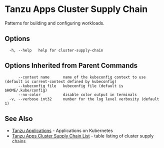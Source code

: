 # Tanzu Apps Cluster Supply Chain

Patterns for building and configuring workloads.

## Options

```
  -h, --help   help for cluster-supply-chain
```

## Options Inherited from Parent Commands

```
      --context name      name of the kubeconfig context to use (default is current-context defined by kubeconfig)
      --kubeconfig file   kubeconfig file (default is $HOME/.kube/config)
      --no-color          disable color output in terminals
  -v, --verbose int32     number for the log level verbosity (default 1)
```

## See Also

- [Tanzu Applications](tanzu_apps.md)	- Applications on Kubernetes
- [Tanzu Apps Cluster Supply Chain List](tanzu_apps_cluster-supply-chain_list.md)	- table listing of cluster supply chains

